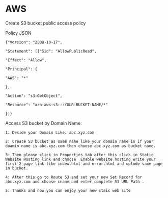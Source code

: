 # AWS

Create S3 bucket public access policy

Policy JSON

`{"Version": "2008-10-17",`

`"Statement": [{"Sid": "AllowPublicRead",`

`"Effect": "Allow",`

`"Principal": {`

`"AWS": "*"`

`},`

`"Action": "s3:GetObject",`

`"Resource": "arn:aws:s3:::YOUR-BUCKET-NAME/*"`

`}]}`

Access S3 bucket by Domain Name:

`1: Deside your Domain Like: abc.xyz.com`

`2: Create S3 bucket as same name like your domain name is if your doamin name is abc.xyz.com then choose abc.xyz.com as bucket name.`

`3: Then please click in Properties tab after this click in Static Website Hosting link and choose  Enable website hosting write your first 2 page link like index.html and error.html and uplode same page in bucket. `

`4: After this go to Route 53 and set your new Set Record for abc.xyz.com and choose cname and enter complete S3 URL Path .`

`5: Thanks and now you can enjoy your new staic web site`
